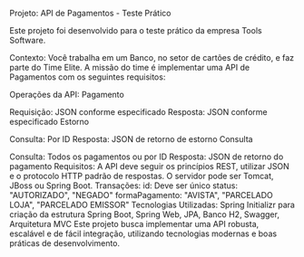 Projeto: API de Pagamentos - Teste Prático

Este projeto foi desenvolvido para o teste prático da empresa Tools Software.

Contexto: Você trabalha em um Banco, no setor de cartões de crédito, e faz parte do Time Elite. A missão do time é implementar uma API de Pagamentos com os seguintes requisitos:

Operações da API:
Pagamento

Requisição: JSON conforme especificado
Resposta: JSON conforme especificado
Estorno

Consulta: Por ID
Resposta: JSON de retorno de estorno
Consulta

Consulta: Todos os pagamentos ou por ID
Resposta: JSON de retorno do pagamento
Requisitos:
A API deve seguir os princípios REST, utilizar JSON e o protocolo HTTP padrão de respostas.
O servidor pode ser Tomcat, JBoss ou Spring Boot.
Transações:
id: Deve ser único
status: "AUTORIZADO", "NEGADO"
formaPagamento: "AVISTA", "PARCELADO LOJA", "PARCELADO EMISSOR"
Tecnologias Utilizadas:
Spring Initializr para criação da estrutura
Spring Boot, Spring Web, JPA, Banco H2, Swagger, Arquitetura MVC
Este projeto busca implementar uma API robusta, escalável e de fácil integração, utilizando tecnologias modernas e boas práticas de desenvolvimento.
